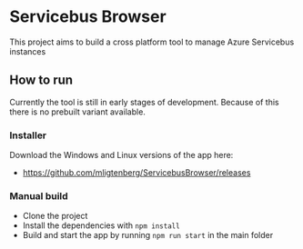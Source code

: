# Servicebus Browser
This project aims to build a cross platform tool to manage Azure Servicebus instances

## How to run
Currently the tool is still in early stages of development. Because of this there is no prebuilt variant available.

### Installer
Download the Windows and Linux versions of the app here:
- https://github.com/mligtenberg/ServicebusBrowser/releases

### Manual build
- Clone the project
- Install the dependencies with ``npm install``
- Build and start the app by running ``npm run start`` in the main folder
